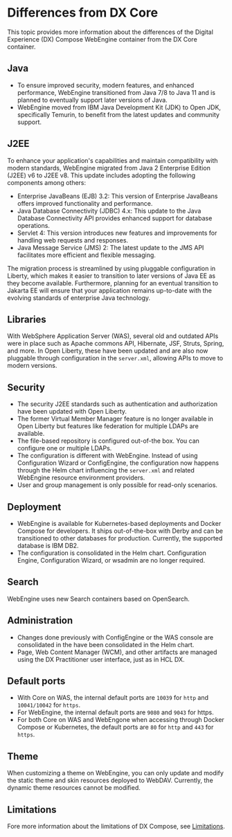 # Differences from DX Core

This topic provides more information about the differences of the Digital Experience (DX) Compose WebEngine container from the DX Core container.

## Java

- To ensure improved security, modern features, and enhanced performance, WebEngine transitioned from Java 7/8 to Java 11 and is planned to eventually support later versions of Java.
- WebEngine moved from IBM Java Development Kit (JDK) to Open JDK, specifically Temurin, to benefit from the latest updates and community support.

## J2EE

To enhance your application's capabilities and maintain compatibility with modern standards, WebEngine migrated from Java 2 Enterprise Edition (J2EE) v6 to J2EE v8. This update includes adopting the following components among others:

- Enterprise JavaBeans (EJB) 3.2: This version of Enterprise JavaBeans offers improved functionality and performance.
- Java Database Connectivity (JDBC) 4.x: This update to the Java Database Connectivity API provides enhanced support for database operations.
- Servlet 4: This version introduces new features and improvements for handling web requests and responses.
- Java Message Service (JMS) 2: The latest update to the JMS API facilitates more efficient and flexible messaging.

The migration process is streamlined by using pluggable configuration in Liberty, which makes it easier to transition to later versions of Java EE as they become available. Furthermore, planning for an eventual transition to Jakarta EE will ensure that your application remains up-to-date with the evolving standards of enterprise Java technology.

## Libraries

With WebSphere Application Server (WAS), several old and outdated APIs were in place such as Apache commons API, Hibernate, JSF, Struts, Spring, and more. In Open Liberty, these have been updated and are also now pluggable through configuration in the `server.xml`, allowing APIs to move to modern versions.

## Security

- The security J2EE standards such as authentication and authorization have been updated with Open Liberty.
- The former Virtual Member Manager feature is no longer available in Open Liberty but features like federation for multiple LDAPs are available.
- The file-based repository is configured out-of-the box. You can configure one or multiple LDAPs.
- The configuration is different with WebEngine. Instead of using Configuration Wizard or ConfigEngine, the configuration now happens through the Helm chart influencing the `server.xml` and related WebEngine resource environment providers.
- User and group management is only possible for read-only scenarios.

## Deployment

- WebEngine is available for Kubernetes-based deployments and Docker Compose for developers. It ships out-of-the-box with Derby and can be transitioned to other databases for production. Currently, the supported database is IBM DB2.
- The configuration is consolidated in the Helm chart. Configuration Engine, Configuration Wizard, or wsadmin are no longer required.

## Search

WebEngine uses new Search containers based on OpenSearch.

## Administration

- Changes done previously with ConfigEngine or the WAS console are consolidated in the have been consolidated in the Helm chart.
- Page, Web Content Manager (WCM), and other artifacts are managed using the DX Practitioner user interface, just as in HCL DX.

## Default ports

- With Core on WAS, the internal default ports are `10039` for `http` and `10041/10042` for `https`.
- For WebEngine, the internal default ports are `9080` and `9043` for https.
- For both Core on WAS and WebEngone when accessing through Docker Compose or Kubernetes, the default ports are `80` for `http` and `443` for `https`.

## Theme

When customizing a theme on WebEngine, you can only update and modify the static theme and skin resources deployed to WebDAV. Currently, the dynamic theme resources cannot be modified.

## Limitations

Fore more information about the limitations of DX Compose, see [Limitations](limitations.md).
